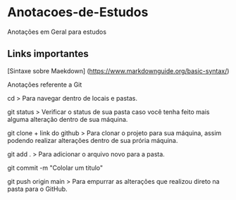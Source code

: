 # Anotacoes-de-Estudos
Anotações em Geral para estudos

## Links importantes
[Sintaxe sobre Maekdown] (https://www.markdownguide.org/basic-syntax/)

Anotações referente a Git 

cd > Para navegar dentro de locais e pastas.

git status > Verificar o status de sua pasta caso você tenha feito mais alguma alteração dentro de sua máquina.

git clone + link do github > Para clonar o projeto para sua máquina, assim podendo realizar alterações dentro de sua prória máquina.

git add . > Para adicionar o arquivo novo para a pasta.

git commit -m "Cololar um titulo"

git push origin main > Para empurrar as alterações que realizou direto na pasta para o GitHub.

